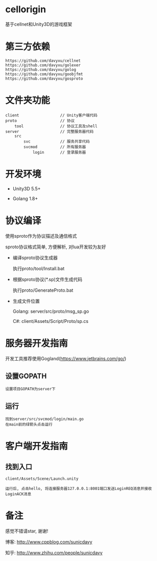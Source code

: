# cellorigin
基于cellnet和Unity3D的游戏框架


# 第三方依赖

    https://github.com/davyxu/cellnet
    https://github.com/davyxu/golexer
    https://github.com/davyxu/golog
    https://github.com/davyxu/goobjfmt
    https://github.com/davyxu/gosproto

# 文件夹功能
```
client                  // Unity客户端代码
proto                   // 协议
    tool                // 协议工具及shell
server                  // 完整服务器代码
    src
        svc             // 服务共享代码
        svcmod          // 所有服务器
            login       // 登录服务器
```




# 开发环境

* Unity3D 5.5+

* Golang 1.8+

# 协议编译

使用sproto作为协议描述及通信格式

sproto协议格式简单, 方便解析, 对lua开发较为友好


- 编译sproto协议生成器

    执行proto/tool/Install.bat

- 根据sproto协议(*.sp)文件生成代码

    执行proto/GenerateProto.bat

- 生成文件位置

    Golang: server/src/proto/msg_sp.go

    C#: client/Assets/Script/Proto/sp.cs


# 服务器开发指南

开发工具推荐使用Gogland(https://www.jetbrains.com/go/)

## 设置GOPATH

    设置项目GOPATH为server下

## 运行

    找到server/src/svcmod/login/main.go
    在main前的绿箭头点击运行


# 客户端开发指南

## 找到入口

    client/Assets/Scene/Launch.unity

    运行后, 点击hello, 将连接服务器127.0.0.1:8001端口发送LoginREQ消息并接收LoginACK消息



# 备注

感觉不错请star, 谢谢!

博客: http://www.cppblog.com/sunicdavy

知乎: http://www.zhihu.com/people/sunicdavy


